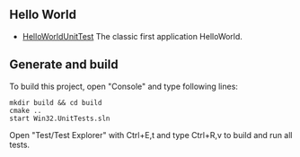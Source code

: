 ## Hello World* [HelloWorldUnitTest](HelloWorldUnitTest/README.md) The classic first application HelloWorld.## Generate and buildTo build this project, open "Console" and type following lines:``` shellmkdir build && cd buildcmake .. start Win32.UnitTests.sln```Open "Test/Test Explorer" with Ctrl+E,t and type Ctrl+R,v to build and run all tests.